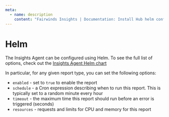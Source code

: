 ```yaml
---
meta:
  - name: description
    content: "Fairwinds Insights | Documentation: Install Hub helm configuration"
---
```

# Helm
The Insights Agent can be configured using Helm. To see the full list of options, check out the
[Insights Agent Helm chart](https://github.com/FairwindsOps/charts/tree/master/stable/insights-agent)

In particular, for any given report type, you can set the following options:
* `enabled` - set to `true` to enable the report
* `schedule` - a Cron expression describing when to run this report. This is typically set to a random minute every hour
* `timeout` - the maximum time this report should run before an error is triggered (seconds)
* `resources` - requests and limits for CPU and memory for this report
